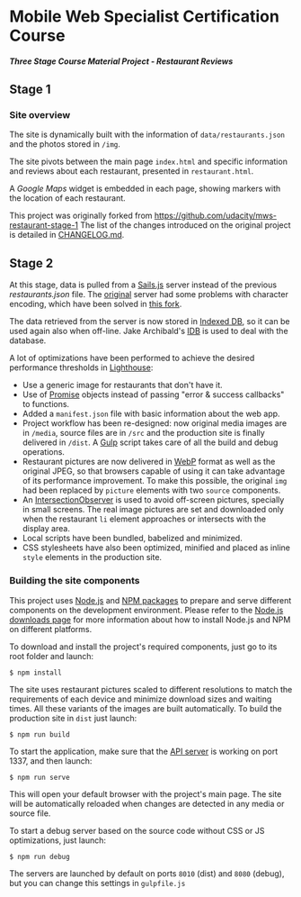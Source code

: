 # Mobile Web Specialist Certification Course

#### _Three Stage Course Material Project - Restaurant Reviews_

## Stage 1

### Site overview

The site is dynamically built with the information of `data/restaurants.json` and the photos stored in `/img`.

The site pivots between the main page `index.html` and specific information and reviews about each restaurant, presented in `restaurant.html`.

A _Google Maps_ widget is embedded in each page, showing markers with the location of each restaurant.

This project was originally forked from https://github.com/udacity/mws-restaurant-stage-1
The list of the changes introduced on the original project is detailed in [CHANGELOG.md](https://github.com/frncesc/mws-restaurant-stage-1/blob/master/CHANGELOG.md).

## Stage 2

At this stage, data is pulled from a [Sails.js](https://sailsjs.com/) server instead of the previous _restaurants.json_ file. The [original](https://github.com/udacity/mws-restaurant-stage-2) server had some problems with character encoding, which have been solved in [this fork](https://github.com/frncesc/mws-restaurant-stage-2).

The data retrieved from the server is now stored in [Indexed DB](https://developer.mozilla.org/en-US/docs/Web/API/IndexedDB_API), so it can be used again also when off-line. Jake Archibald's [IDB](https://github.com/jakearchibald/idb) is used to deal with the database.

A lot of optimizations have been performed to achieve the desired performance thresholds in [Lighthouse](https://developers.google.com/web/tools/lighthouse/):

- Use a generic image for restaurants that don't have it.
- Use of [Promise](https://developer.mozilla.org/en-US/docs/Web/JavaScript/Reference/Global_Objects/Promise) objects instead of passing "error & success callbacks" to functions.
- Added a `manifest.json` file with basic information about the web app.
- Project workflow has been re-designed: now original media images are in `/media`, source files are in `/src` and the production site is finally delivered in `/dist`. A [Gulp](https://gulpjs.com/) script takes care of all the build and debug operations.
- Restaurant pictures are now delivered in [WebP](https://developers.google.com/speed/webp/) format as well as the original JPEG, so that browsers capable of using it can take advantage of its performance improvement. To make this possible, the original `img` had been replaced by `picture` elements with two `source` components.
- An [IntersectionObserver](https://developer.mozilla.org/en-US/docs/Web/API/Intersection_Observer_API) is used to avoid off-screen pictures, specially in small screens. The real image pictures are set and downloaded only when the restaurant `li` element approaches or intersects with the display area.
- Local scripts have been bundled, babelized and minimized.
- CSS stylesheets have also been optimized, minified and placed as inline `style` elements in the production site.

### Building the site components

This project uses [Node.js](https://nodejs.org) and [NPM packages](https://www.npmjs.com/) to prepare and serve different components on the development environment. Please refer to the [Node.js downloads page](https://nodejs.org/en/download/) for more information about how to install Node.js and NPM on different platforms.

To download and install the project's required components, just go to its root folder and launch:

```
$ npm install
```

The site uses restaurant pictures scaled to different resolutions to match the requirements of each device and minimize download sizes and waiting times. All these variants of the images are built automatically. To build the production site in `dist` just launch:

```
$ npm run build
```

To start the application, make sure that the [API server](https://github.com/udacity/mws-restaurant-stage-2) is working on port 1337, and then launch:

```
$ npm run serve
```

This will open your default browser with the project's main page. The site will be automatically reloaded when changes are detected in any media or source file.

To start a debug server based on the source code without CSS or JS optimizations, just launch:

```
$ npm run debug
```

The servers are launched by default on ports `8010` (dist) and `8080` (debug), but you can change this settings in `gulpfile.js`

